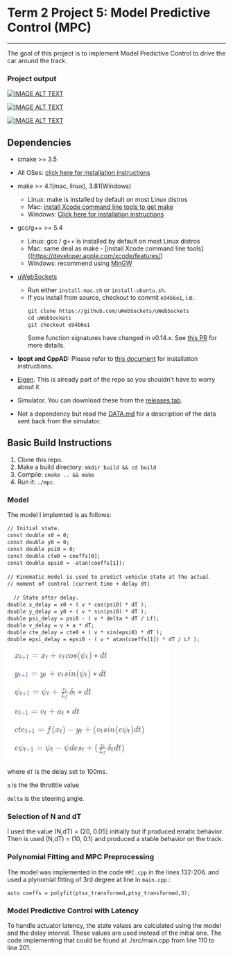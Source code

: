 # Term 2 Project 5: Model Predictive Control (MPC)  

---
The goal of this project is to implement Model Predictive Control to drive the car around the track.

### Project output

[![IMAGE ALT TEXT](http://img.youtube.com/vi/MoWPw6ZHvQg/0.jpg)](https://youtu.be/MoWPw6ZHvQg "MPC Output with N=10, dT= 0.05")

[![IMAGE ALT TEXT](http://img.youtube.com/vi/hY0dwCbiBdg/0.jpg)](https://youtu.be/hY0dwCbiBdg "MPC Output with N=20, dT= 0.05")

[![IMAGE ALT TEXT](http://img.youtube.com/vi/1na6xRt9zgQ/0.jpg)](https://youtu.be/1na6xRt9zgQ "MPC Output with N=20, dT= 0.1")


## Dependencies

* cmake >= 3.5
 * All OSes: [click here for installation instructions](https://cmake.org/install/)
* make >= 4.1(mac, linux), 3.81(Windows)
  * Linux: make is installed by default on most Linux distros
  * Mac: [install Xcode command line tools to get make](https://developer.apple.com/xcode/features/)
  * Windows: [Click here for installation instructions](http://gnuwin32.sourceforge.net/packages/make.htm)
* gcc/g++ >= 5.4
  * Linux: gcc / g++ is installed by default on most Linux distros
  * Mac: same deal as make - [install Xcode command line tools]((https://developer.apple.com/xcode/features/)
  * Windows: recommend using [MinGW](http://www.mingw.org/)
* [uWebSockets](https://github.com/uWebSockets/uWebSockets)
  * Run either `install-mac.sh` or `install-ubuntu.sh`.
  * If you install from source, checkout to commit `e94b6e1`, i.e.
    ```
    git clone https://github.com/uWebSockets/uWebSockets
    cd uWebSockets
    git checkout e94b6e1
    ```
    Some function signatures have changed in v0.14.x. See [this PR](https://github.com/udacity/CarND-MPC-Project/pull/3) for more details.

* **Ipopt and CppAD:** Please refer to [this document](https://github.com/udacity/CarND-MPC-Project/blob/master/install_Ipopt_CppAD.md) for installation instructions.
* [Eigen](http://eigen.tuxfamily.org/index.php?title=Main_Page). This is already part of the repo so you shouldn't have to worry about it.
* Simulator. You can download these from the [releases tab](https://github.com/udacity/self-driving-car-sim/releases).
* Not a dependency but read the [DATA.md](./DATA.md) for a description of the data sent back from the simulator.


## Basic Build Instructions

1. Clone this repo.
2. Make a build directory: `mkdir build && cd build`
3. Compile: `cmake .. && make`
4. Run it: `./mpc`.

### Model

The model I implemted is as follows: 
```
// Initial state.
const double x0 = 0;
const double y0 = 0;
const double psi0 = 0;
const double cte0 = coeffs[0];
const double epsi0 = -atan(coeffs[1]);

// Kinematic model is used to predict vehicle state at the actual
// moment of control (current time + delay dt)

  // State after delay.
double x_delay = x0 + ( v * cos(psi0) * dT );
double y_delay = y0 + ( v * sin(psi0) * dT );
double psi_delay = psi0 - ( v * delta * dT / Lf);
double v_delay = v + a * dT;
double cte_delay = cte0 + ( v * sin(epsi0) * dT );
double epsi_delay = epsi0 - ( v * atan(coeffs[1]) * dT / Lf );     
```
[image1]: model.PNG "Vehicle Model"

![alt text][image1]

where ```dT``` is the delay set to 100ms. 

```a``` is the the throlttle value

```delta``` is the steering angle.

### Selection of N and dT

I used the value (N,dT) = (20, 0.05) initially but if produced erratic behavior. Then is used (N,dT) = (10, 0.1) and produced a stable behavior on the track. 

### Polynomial Fitting and MPC Preprocessing

The model was implemented in the code ```MPC.cpp``` in the lines 132-206. and used a plynomial fitting of 3rd degree at line in ```main.cpp``` : 

```
auto coeffs = polyfit(ptsx_transformed,ptsy_transformed,3);
```

### Model Predictive Control with Latency

To handle actuator latency, the state values are calculated using the model and the delay interval. These values are used instead of the initial one. The code implementing that could be found at ./src/main.cpp from line 110 to line 201.
